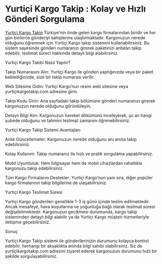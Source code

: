 # Yurtiçi Kargo Takip : Kolay ve Hızlı Gönderi Sorgulama

[Yurtiçi Kargo Takip](https://xn--yurtiikargotakip-gpb.com/) Türkiye'nin önde gelen kargo firmalarından biridir ve her gün binlerce gönderiyi sahiplerine ulaştırmaktadır. Kargonuzun nerede olduğunu öğrenmek için Yurtiçi Kargo takip sistemini kullanabilirsiniz. Bu sistem sayesinde gönderi numaranızı girerek paketinizi anbean takip edebilir, teslimat süreci hakkında detaylı bilgi alabilirsiniz.

Yurtiçi Kargo Takibi Nasıl Yapılır?

Takip Numarasını Alın: Yurtiçi Kargo ile gönderi yaptığınızda veya bir paket beklediğinizde, size bir takip numarası verilir.

Web Sitesine Gidin: Yurtiçi Kargo’nun resmi web sitesine veya yurtiçikargotakip.com adresine girin.

Takip Kodu Girin: Ana sayfadaki takip bölümüne gönderi numaranızı girerek kargonuzun nerede olduğunu görüntüleyin.

Detaylı Bilgi Alın: Kargonuzun hareket dökümünü inceleyerek, şu an hangi şubede olduğunu ve tahmini teslimat zamanını öğrenebilirsiniz.

Yurtiçi Kargo Takip Sistemi Avantajları

Anlık Güncellemeler: Kargonuzun nerede olduğunu anı anına takip edebilirsiniz.

Kolay Kullanım: Takip numaranız ile hızlı ve pratik sorgulama yapabilirsiniz.

Mobil Uyumluluk: Hem bilgisayar hem de mobil cihazlardan rahatlıkla kargonuzu takip edebilirsiniz.

Tüm Kargo Firmalarını Destekler: Yurtiçi Kargo’nun yanı sıra, diğer popüler kargo firmalarının takip bilgilerine de ulaşabilirsiniz.

Yurtiçi Kargo Teslimat Süresi

Yurtiçi Kargo gönderileri genellikle 1-3 iş günü içinde teslim edilmektedir. Ancak mesafeye, hava koşullarına ve yoğunluğa bağlı olarak teslimat süresi değişebilmektedir. Kargonuzun gecikmesi durumunda, kargo takip sisteminden detaylı bilgi alabilir ya da Yurtiçi Kargo müşteri hizmetleriyle iletişime geçebilirsiniz.

Sonuç

Yurtiçi Kargo Takip sistemi ile gönderilerinizin durumunu kolayca kontrol edebilir, herhangi bir aksaklıkta anında bilgi sahibi olabilirsiniz. Siz de yurtiçikargotakip.com adresini ziyaret ederek kargonuzun durumunu hızlı bir şekilde sorgulayabilirsiniz.

